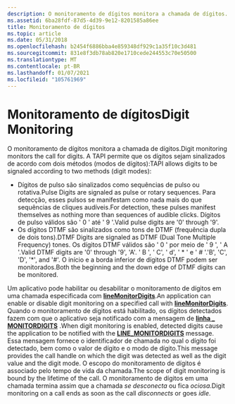 ```yaml
---
description: O monitoramento de dígitos monitora a chamada de dígitos.
ms.assetid: 6ba28fdf-87d5-4d39-9e12-8201585a86ee
title: Monitoramento de dígitos
ms.topic: article
ms.date: 05/31/2018
ms.openlocfilehash: b2454f6886bba4e859348df929c1a35f10c3d481
ms.sourcegitcommit: 831e8f3db78ab820e1710cede244553c70e50500
ms.translationtype: MT
ms.contentlocale: pt-BR
ms.lasthandoff: 01/07/2021
ms.locfileid: "105761969"
---
```

# <a name="digit-monitoring"></a><span data-ttu-id="c3be3-103">Monitoramento de dígitos</span><span class="sxs-lookup"><span data-stu-id="c3be3-103">Digit Monitoring</span></span>

<span data-ttu-id="c3be3-104">O monitoramento de dígitos monitora a chamada de dígitos.</span><span class="sxs-lookup"><span data-stu-id="c3be3-104">Digit monitoring monitors the call for digits.</span></span> <span data-ttu-id="c3be3-105">A TAPI permite que os dígitos sejam sinalizados de acordo com dois métodos (modos de dígitos):</span><span class="sxs-lookup"><span data-stu-id="c3be3-105">TAPI allows digits to be signaled according to two methods (digit modes):</span></span>

-   <span data-ttu-id="c3be3-106">Dígitos de pulso são sinalizados como sequências de pulso ou rotativa.</span><span class="sxs-lookup"><span data-stu-id="c3be3-106">Pulse Digits are signaled as pulse or rotary sequences.</span></span> <span data-ttu-id="c3be3-107">Para detecção, esses pulsos se manifestam como nada mais do que sequências de cliques audíveis.</span><span class="sxs-lookup"><span data-stu-id="c3be3-107">For detection, these pulses manifest themselves as nothing more than sequences of audible clicks.</span></span> <span data-ttu-id="c3be3-108">Dígitos de pulso válidos são ' 0 ' até ' 9 '.</span><span class="sxs-lookup"><span data-stu-id="c3be3-108">Valid pulse digits are '0' through '9'.</span></span>
-   <span data-ttu-id="c3be3-109">Os dígitos DTMF são sinalizados como tons de DTMF (frequência dupla de dois tons).</span><span class="sxs-lookup"><span data-stu-id="c3be3-109">DTMF Digits are signaled as DTMF (Dual Tone Multiple Frequency) tones.</span></span> <span data-ttu-id="c3be3-110">Os dígitos DTMF válidos são ' 0 ' por meio de ' 9 ', ' A '.</span><span class="sxs-lookup"><span data-stu-id="c3be3-110">Valid DTMF digits are '0' through '9', 'A'.</span></span> <span data-ttu-id="c3be3-111">' B ', ' C', ' d', ' \* ' e ' \# '.</span><span class="sxs-lookup"><span data-stu-id="c3be3-111">'B', 'C', 'D', '\*', and '\#'.</span></span> <span data-ttu-id="c3be3-112">O início e a borda inferior de dígitos DTMF podem ser monitorados.</span><span class="sxs-lookup"><span data-stu-id="c3be3-112">Both the beginning and the down edge of DTMF digits can be monitored.</span></span>

<span data-ttu-id="c3be3-113">Um aplicativo pode habilitar ou desabilitar o monitoramento de dígitos em uma chamada especificada com [**lineMonitorDigits**](/windows/desktop/api/Tapi/nf-tapi-linemonitordigits).</span><span class="sxs-lookup"><span data-stu-id="c3be3-113">An application can enable or disable digit monitoring on a specified call with [**lineMonitorDigits**](/windows/desktop/api/Tapi/nf-tapi-linemonitordigits).</span></span> <span data-ttu-id="c3be3-114">Quando o monitoramento de dígitos está habilitado, os dígitos detectados fazem com que o aplicativo seja notificado com a mensagem de [**linha \_ MONITORDIGITS**](line-monitordigits.md) .</span><span class="sxs-lookup"><span data-stu-id="c3be3-114">When digit monitoring is enabled, detected digits cause the application to be notified with the [**LINE\_MONITORDIGITS**](line-monitordigits.md) message.</span></span> <span data-ttu-id="c3be3-115">Essa mensagem fornece o identificador de chamada no qual o dígito foi detectado, bem como o valor de dígito e o modo de dígito.</span><span class="sxs-lookup"><span data-stu-id="c3be3-115">This message provides the call handle on which the digit was detected as well as the digit value and the digit mode.</span></span> <span data-ttu-id="c3be3-116">O escopo do monitoramento de dígitos é associado pelo tempo de vida da chamada.</span><span class="sxs-lookup"><span data-stu-id="c3be3-116">The scope of digit monitoring is bound by the lifetime of the call.</span></span> <span data-ttu-id="c3be3-117">O monitoramento de dígitos em uma chamada termina assim que a chamada *se desconecta* ou fica *ociosa*.</span><span class="sxs-lookup"><span data-stu-id="c3be3-117">Digit monitoring on a call ends as soon as the call *disconnects* or goes *idle*.</span></span>

 

 



